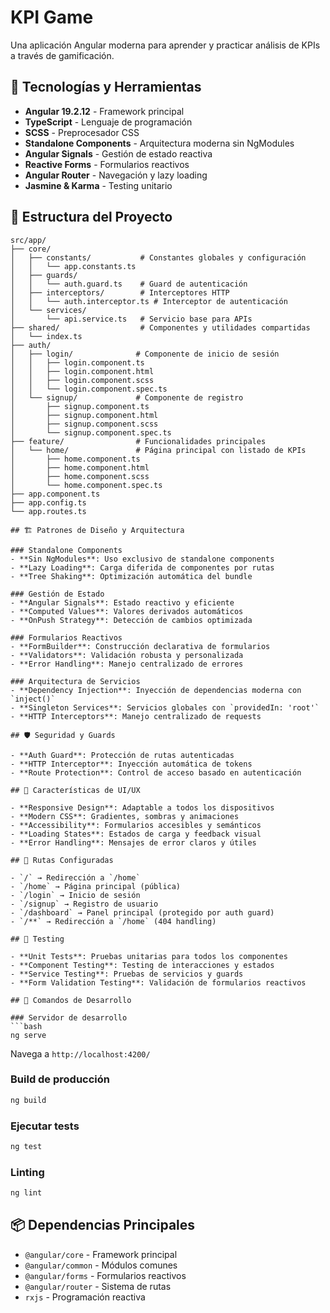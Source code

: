 # KPI Game

Una aplicación Angular moderna para aprender y practicar análisis de KPIs a través de gamificación.

## 🚀 Tecnologías y Herramientas

- **Angular 19.2.12** - Framework principal
- **TypeScript** - Lenguaje de programación
- **SCSS** - Preprocesador CSS
- **Standalone Components** - Arquitectura moderna sin NgModules
- **Angular Signals** - Gestión de estado reactiva
- **Reactive Forms** - Formularios reactivos
- **Angular Router** - Navegación y lazy loading
- **Jasmine & Karma** - Testing unitario

## 📁 Estructura del Proyecto

```
src/app/
├── core/
│   ├── constants/           # Constantes globales y configuración
│   │   └── app.constants.ts
│   ├── guards/
│   │   └── auth.guard.ts    # Guard de autenticación
│   ├── interceptors/        # Interceptores HTTP
│   │   └── auth.interceptor.ts # Interceptor de autenticación
│   └── services/
│       └── api.service.ts   # Servicio base para APIs
├── shared/                  # Componentes y utilidades compartidas
│   └── index.ts
├── auth/
│   ├── login/              # Componente de inicio de sesión
│   │   ├── login.component.ts
│   │   ├── login.component.html
│   │   ├── login.component.scss
│   │   └── login.component.spec.ts
│   └── signup/             # Componente de registro
│       ├── signup.component.ts
│       ├── signup.component.html
│       ├── signup.component.scss
│       └── signup.component.spec.ts
├── feature/                # Funcionalidades principales
│   └── home/               # Página principal con listado de KPIs
│       ├── home.component.ts
│       ├── home.component.html
│       ├── home.component.scss
│       └── home.component.spec.ts
├── app.component.ts
├── app.config.ts
└── app.routes.ts

## 🏗️ Patrones de Diseño y Arquitectura

### Standalone Components
- **Sin NgModules**: Uso exclusivo de standalone components
- **Lazy Loading**: Carga diferida de componentes por rutas
- **Tree Shaking**: Optimización automática del bundle

### Gestión de Estado
- **Angular Signals**: Estado reactivo y eficiente
- **Computed Values**: Valores derivados automáticos
- **OnPush Strategy**: Detección de cambios optimizada

### Formularios Reactivos
- **FormBuilder**: Construcción declarativa de formularios
- **Validators**: Validación robusta y personalizada
- **Error Handling**: Manejo centralizado de errores

### Arquitectura de Servicios
- **Dependency Injection**: Inyección de dependencias moderna con `inject()`
- **Singleton Services**: Servicios globales con `providedIn: 'root'`
- **HTTP Interceptors**: Manejo centralizado de requests

## 🛡️ Seguridad y Guards

- **Auth Guard**: Protección de rutas autenticadas
- **HTTP Interceptor**: Inyección automática de tokens
- **Route Protection**: Control de acceso basado en autenticación

## 🎨 Características de UI/UX

- **Responsive Design**: Adaptable a todos los dispositivos
- **Modern CSS**: Gradientes, sombras y animaciones
- **Accessibility**: Formularios accesibles y semánticos
- **Loading States**: Estados de carga y feedback visual
- **Error Handling**: Mensajes de error claros y útiles

## 🚦 Rutas Configuradas

- `/` → Redirección a `/home`
- `/home` → Página principal (pública)
- `/login` → Inicio de sesión
- `/signup` → Registro de usuario
- `/dashboard` → Panel principal (protegido por auth guard)
- `/**` → Redirección a `/home` (404 handling)

## 🧪 Testing

- **Unit Tests**: Pruebas unitarias para todos los componentes
- **Component Testing**: Testing de interacciones y estados
- **Service Testing**: Pruebas de servicios y guards
- **Form Validation Testing**: Validación de formularios reactivos

## 🔧 Comandos de Desarrollo

### Servidor de desarrollo
```bash
ng serve
```
Navega a `http://localhost:4200/`

### Build de producción
```bash
ng build
```

### Ejecutar tests
```bash
ng test
```

### Linting
```bash
ng lint
```

## 📦 Dependencias Principales

- `@angular/core` - Framework principal
- `@angular/common` - Módulos comunes
- `@angular/forms` - Formularios reactivos
- `@angular/router` - Sistema de rutas
- `rxjs` - Programación reactiva
